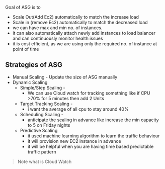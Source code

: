 Goal of ASG is to
 - Scale Out(Add Ec2) automatically to match the increase load
 - Scale in (remove Ec2) automatically to match the decreased load
 - we can have max and min no. of instances.
 - it can also automatically attach newly add instances to load balancer and can continuously monitor health issues
 - it is cost efficient, as we are using only the required no. of instance at point of time


## Strategies of ASG

- Manual Scaling - Update the size of ASG manually
- Dynamic Scaling
	- Simple/Step Scaling - 
		- We can use Cloud watch for tracking something like if CPU >70% for 5 minutes then add 2 Units
	- Target Tracking Scaling - 
		- i want the average of all cpu to stay around 40%
	- Scheduling Scaling - 
		- anticipate the scaling in advance like increase the min capacity to 5 on Friday nights
	- Predictive Scaling
		- it used machine learning algorithm to learn the traffic behaviour
		- it will provision new EC2 instance in advance
		- it will be helpful when you are having time based predictable traffic pattern 






> Note what is Cloud Watch